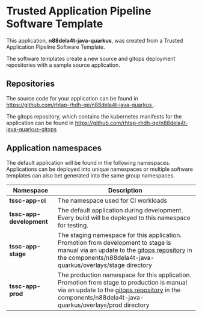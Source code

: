 # Trusted Application Pipeline Software Template

This application, **n88dela4t-java-quarkus**, was created from a Trusted Application Pipeline Software Template.

The software templates create a new source and gitops deployment repositories with a sample source application. 

## Repositories

The source code for your application can be found in [https://github.com/rhtap-rhdh-qe/n88dela4t-java-quarkus ](https://github.com/rhtap-rhdh-qe/n88dela4t-java-quarkus ).
 
The gitops repository, which contains the kubernetes manifests for the application can be found in 
[https://github.com/rhtap-rhdh-qe/n88dela4t-java-quarkus-gitops ](https://github.com/rhtap-rhdh-qe/n88dela4t-java-quarkus-gitops ) 

## Application namespaces 

The default application will be found in the following namespaces. Applications can be deployed into unique namespaces or multiple software templates can also bet generated into the same group namespaces.  

|  Namespace   |  Description   |  
| -------- | -------- |
| **tssc-app-ci** | The namespace used for CI workloads |
| **tssc-app-development** | The default application during development. Every build will be deployed to this namespace for testing. |
| **tssc-app-stage** | The staging namespace for this application. Promotion from development to stage is manual via an update to the [gitops repository](https://github.com/rhtap-rhdh-qe/n88dela4t-java-quarkus-gitops ) in the components/n88dela4t-java-quarkus/overlays/stage directory |
| **tssc-app-prod** | The production namespace for this application. Promotion from stage to production is manual via an update to the [gitops repository](https://github.com/rhtap-rhdh-qe/n88dela4t-java-quarkus-gitops ) in the components/n88dela4t-java-quarkus/overlays/prod directory |